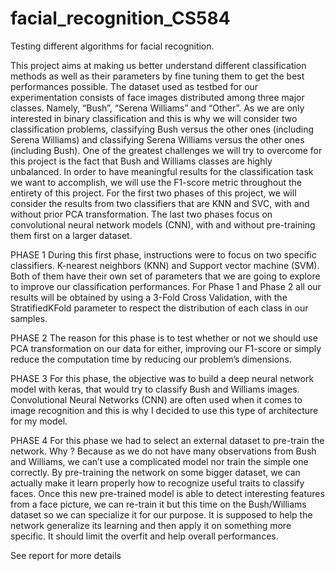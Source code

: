 # facial_recognition_CS584
Testing different algorithms for facial recognition. 

This project aims at making us better understand different classification methods as well as
their parameters by fine tuning them to get the best performances possible. The dataset used
as testbed for our experimentation consists of face images distributed among three major
classes. Namely, “Bush”, “Serena Williams” and “Other”. As we are only interested in binary
classification and this is why we will consider two classification problems, classifying Bush
versus the other ones (including Serena Williams) and classifying Serena Williams versus the
other ones (including Bush). One of the greatest challenges we will try to overcome for this
project is the fact that Bush and Williams classes are highly unbalanced. In order to have
meaningful results for the classification task we want to accomplish, we will use the F1-score
metric throughout the entirety of this project. For the first two phases of this project, we will
consider the results from two classifiers that are KNN and SVC, with and without prior PCA
transformation. The last two phases focus on convolutional neural network models (CNN),
with and without pre-training them first on a larger dataset.

PHASE 1
During this first phase, instructions were to focus on two specific classifiers. K-nearest
neighbors (KNN) and Support vector machine (SVM). Both of them have their own set of
parameters that we are going to explore to improve our classification performances. For Phase
1 and Phase 2 all our results will be obtained by using a 3-Fold Cross Validation, with the
StratifiedKFold parameter to respect the distribution of each class in our samples.

PHASE 2
The reason for this phase is to test whether or not we should use PCA transformation on our
data for either, improving our F1-score or simply reduce the computation time by reducing
our problem’s dimensions.


PHASE 3
For this phase, the objective was to build a deep neural network model with keras, that
would try to classify Bush and Williams images. Convolutional Neural Networks (CNN) are
often used when it comes to image recognition and this is why I decided to use this type of
architecture for my model.


PHASE 4
For this phase we had to select an external dataset to pre-train the network. Why ? Because
as we do not have many observations from Bush and Williams, we can’t use a complicated
model nor train the simple one correctly. By pre-training the network on some bigger dataset,
we can actually make it learn properly how to recognize useful traits to classify faces. Once
this new pre-trained model is able to detect interesting features from a face picture, we can
re-train it but this time on the Bush/Williams dataset so we can specialize it for our purpose. It
is supposed to help the network generalize its learning and then apply it on something more
specific. It should limit the overfit and help overall performances.


See report for more details

